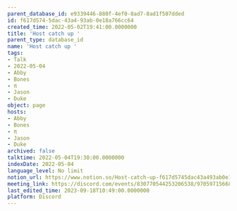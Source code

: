 ```yaml
---
parent_database_id: e9339446-880f-4ef0-8ad7-8ad1f507dded
id: f617d574-5dac-43a4-93ab-0e18a766cc64
created_time: 2022-05-02T19:41:00.0000000
title: 'Host catch up '
parent_type: database_id
name: 'Host catch up '
tags:
- Talk
- 2022-05-04
- Abby
- Bones
- π
- Jason
- Duke
object: page
hosts:
- Abby
- Bones
- π
- Jason
- Duke
archived: false
talktime: 2022-05-04T19:30:00.0000000
indexDate: 2022-05-04
language_level: No limit
notion_url: https://www.notion.so/Host-catch-up-f617d5745dac43a493ab0e18a766cc64
meeting_link: https://discord.com/events/830770544253206538/970597156681568276
last_edited_time: 2023-09-18T10:49:00.0000000
platform: Discord
---
```






